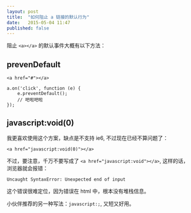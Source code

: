 ```yaml
---
layout: post
title:  "如何阻止 a 链接的默认行为"
date:   2015-05-04 11:47
published: false
---
```


阻止 `<a></a>` 的默认事件大概有以下方法：

## prevenDefault

```
<a href="#"></a>

a.on('click', function (e) {
    e.preventDefault();
    // 吧啦吧啦
});
```

## javascript:void(0)

我更喜欢使用这个方案，缺点是不支持 ie6, 不过现在已经不算问题了：

```
<a href="javascript:void(0)"></a>
```

不过，要注意，千万不要写成了 `<a href="javascript:void"></a>`, 这样的话，浏览器就会报错：

```
Uncaught SyntaxError: Unexpected end of input
```

这个错误很难定位，因为错误在 html 中，根本没有堆栈信息。

小伙伴推荐的另一种写法：`javascript:;`, 又短又好用。
 



